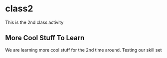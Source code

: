 # class2
This is the 2nd class activity

## More Cool Stuff To Learn
We are learning more cool stuff for the 2nd time around.
Testing our skill set
